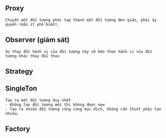 ## Proxy
	Chuyển một đối tượng phức tạp thành một đối tượng đơn giản, phải ủy quyền (mẫu ít phổ biến).
	
## Observer (giám sát)
	Sự thay đổi hành vi của đối tượng này sẽ kéo theo hành vi của đối tượng khác thay đổi theo
	
## Strategy
	
## SingleTon 
	Tạo ra một đối tượng duy nhất
	- Không tạo đối tượng mới thì không được new 
	- Tạo ra nhiều đối tượng cũng cùng mục đích, không cần thiết phải tạo nhiều, 

## Factory


	